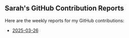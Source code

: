 ## Sarah's GitHub Contribution Reports

Here are the weekly reports for my GitHub contributions:

<!-- insert list after this marker-->
<!-- insert list after this marker-->
- [2025-03-26](reports/contributions-2025-03-26.md)

